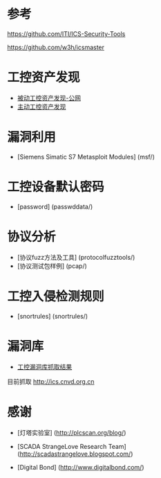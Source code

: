 # 参考

https://github.com/ITI/ICS-Security-Tools

https://github.com/w3h/icsmaster


# 工控资产发现
* [被动工控资产发现-公网](dorks/scada-googledorks.pdf)
* [主动工控资产发现](nsescripts/)



# 漏洞利用
* [Siemens Simatic S7 Metasploit Modules] (msf/)

# 工控设备默认密码
* [password]  (passwddata/)

# 协议分析
* [协议fuzz方法及工具] (protocolfuzztools/)
* [协议测试包样例] (pcap/)


# 工控入侵检测规则
* [snortrules] (snortrules/)


# 漏洞库
* [工控漏洞库抓取结果](vuldb/data/vuldb.txt)

目前抓取
http://ics.cnvd.org.cn

# 感谢
* [灯塔实验室] (http://plcscan.org/blog/)

* [SCADA StrangeLove Research Team] (http://scadastrangelove.blogspot.com/)

* [Digital Bond] (http://www.digitalbond.com/)



